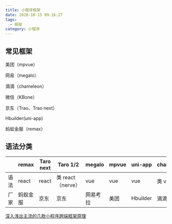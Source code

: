 ```yaml
---
title: 小程序框架
date: 2020-10-15 09:16:27
tags:
  - 框架
category: 小程序
---
```


## 常见框架

美团（mpvue）

网易（megalo）

滴滴（chameleon）

微信（KBone）

京东（Trao、Trao next）

Hbuilder(uni-app)

蚂蚁金服（remax）

## 语法分类

|      | remax    | Taro next | Taro 1/2           | megalo   | mpvue | uni-app  | chameloen |
| ---- | -------- | --------- | ------------------ | -------- | ----- | -------- | --------- |
| 语法 | react    | react     | 类 react （nerve） | vue      | vue   | vue      | 类 vue    |
| 厂家 | 蚂蚁金服 | 京东      | 京东               | 网易考拉 | 美团  | Hbuilder | 滴滴      |

[深入浅出主流的几款小程序跨端框架原理](https://juejin.im/post/6881597846307635214?utm_source=gold_browser_extension)
